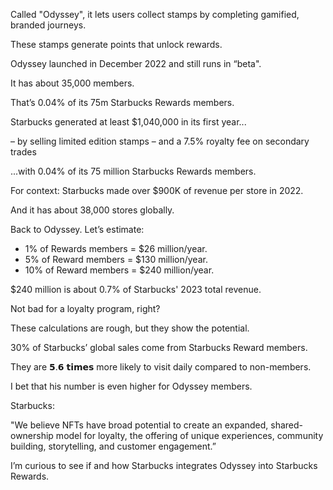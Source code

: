 Called "Odyssey", it lets users collect stamps by completing gamified, branded journeys. 

These stamps generate points that unlock rewards. 

Odyssey launched in December 2022 and still runs in “beta". 

It has about 35,000 members. 

That’s 0.04% of its 75m Starbucks Rewards members.

Starbucks generated at least $1,040,000 in its first year...

– by selling limited edition stamps
– and a 7.5% royalty fee on secondary trades

...with 0.04% of its 75 million Starbucks Rewards members.

For context: Starbucks made over $900K of revenue per store in 2022.

And it has about 38,000 stores globally. 

Back to Odyssey. Let’s estimate: 

* 1% of Rewards members = $26 million/year.
* 5% of Reward members = $130 million/year.
* 10% of Reward members = $240 million/year.

$240 million is about 0.7% of Starbucks' 2023 total revenue.

Not bad for a loyalty program, right?

These calculations are rough, but they show the potential.

30% of Starbucks’ global sales come from Starbucks Reward members. 

They are 𝟱.𝟲 𝘁𝗶𝗺𝗲𝘀 more likely to visit daily compared to non-members.

I bet that his number is even higher for Odyssey members. 

Starbucks:

"We believe NFTs have broad potential to create an expanded, shared-ownership model for loyalty, the offering of unique experiences, community building, storytelling, and customer engagement.”

I’m curious to see if and how Starbucks integrates Odyssey into Starbucks Rewards. 
